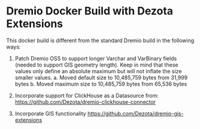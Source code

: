 # Dremio Docker Build with Dezota Extensions

This docker build is different from the standard Dremio build in the
following ways:

1. Patch Dremio OSS to support longer Varchar and VarBinary fields (needed
to support GIS geometry length).  Keep in mind that these values only define 
an absolute maximum but will not inflate the size smaller values.
	a. Moved default size to 10,485,759 bytes from 31,999 bytes
	b. Moved maximum size to 10,485,759 bytes from 65,536 bytes 

2. Incorporate support for ClickHouse as a Datasource from:
	https://github.com/Dezota/dremio-clickhouse-connector

3. Incorporate GIS functionality
	https://github.com/Dezota/dremio-gis-extensions
